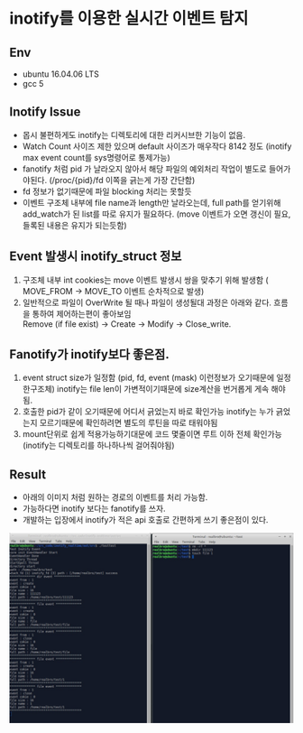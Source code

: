 # inotify를 이용한 실시간 이벤트 탐지 
## Env
- ubuntu 16.04.06 LTS
- gcc 5

## Inotify Issue
- 몹시 불편하게도 inotify는 디렉토리에 대한 리커시브한 기능이 없음.
- Watch Count 사이즈 제한 있으며 default 사이즈가 매우작다 8142 정도 (inotify max event count를 sys명령어로 통제가능)
- fanotify 처럼 pid 가 날라오지 않아서 해당 파일의 예외처리 작업이 별도로 들어가야된다. (/proc/{pid}/fd 이쪽을 긁는게 가장 간단함)
- fd 정보가 없기때문에 파일 blocking 처리는 못할듯
- 이벤트 구조체 내부에 file name과 length만 날라오는데, full path를 얻기위해 add_watch가 된 list를 따로 유지가 필요하다. (move 이벤트가 오면 갱신이 필요, 들록된 내용은 유지가 되는듯함)

## Event 발생시 inotify_struct 정보
1. 구조체 내부 int cookies는 move 이벤트 발생시 쌍을 맞추기 위해 발생함 ( MOVE_FROM -> MOVE_TO 이벤트 순차적으로 발생)
2. 일반적으로 파일이 OverWrite 될 때나 파일이 생성될대 과정은 아래와 같다. 흐름을 통하여 제어하는편이 좋아보임 
<br>Remove (if file exist) -> Create -> Modify -> Close_write. </br>

## Fanotify가 inotify보다 좋은점.
1. event struct size가 일정함 (pid, fd, event (mask) 이런정보가 오기때문에 일정한구조체) inotify는 file len이 가변적이기때문에 size계산을 번거롭게 게속 해야됨.
2. 호출한 pid가 같이 오기때문에 어디서 긁었는지 바로 확인가능 inotify는 누가 긁었는지 모르기때문에 확인하려면 별도의 루틴을 따로 태워야됨
3. mount단위로 쉽게 적용가능하기대문에 코드 몇줄이면 루트 이하 전체 확인가능 (inotify는 디렉토리를 하나하나씩 걸어줘야됨)

## Result
- 아래의 이미지 처럼 원하는 경로의 이벤트를 처리 가능함.
- 가능하다면 inotify 보다는 fanotify를 쓰자.
- 개발하는 입장에서 inotify가 적은 api 호출로 간편하게 쓰기 좋은점이 있다.

![main](1.jpg)


